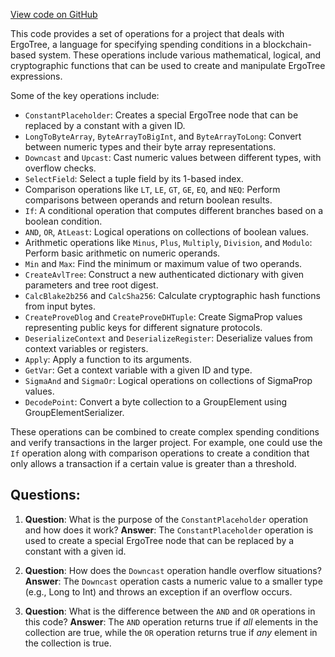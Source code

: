 [View code on GitHub](sigmastate-interpreterhttps://github.com/ScorexFoundation/sigmastate-interpreter/docs/spec/generated/predeffunc_rows.tex)

This code provides a set of operations for a project that deals with ErgoTree, a language for specifying spending conditions in a blockchain-based system. These operations include various mathematical, logical, and cryptographic functions that can be used to create and manipulate ErgoTree expressions.

Some of the key operations include:

- `ConstantPlaceholder`: Creates a special ErgoTree node that can be replaced by a constant with a given ID.
- `LongToByteArray`, `ByteArrayToBigInt`, and `ByteArrayToLong`: Convert between numeric types and their byte array representations.
- `Downcast` and `Upcast`: Cast numeric values between different types, with overflow checks.
- `SelectField`: Select a tuple field by its 1-based index.
- Comparison operations like `LT`, `LE`, `GT`, `GE`, `EQ`, and `NEQ`: Perform comparisons between operands and return boolean results.
- `If`: A conditional operation that computes different branches based on a boolean condition.
- `AND`, `OR`, `AtLeast`: Logical operations on collections of boolean values.
- Arithmetic operations like `Minus`, `Plus`, `Multiply`, `Division`, and `Modulo`: Perform basic arithmetic on numeric operands.
- `Min` and `Max`: Find the minimum or maximum value of two operands.
- `CreateAvlTree`: Construct a new authenticated dictionary with given parameters and tree root digest.
- `CalcBlake2b256` and `CalcSha256`: Calculate cryptographic hash functions from input bytes.
- `CreateProveDlog` and `CreateProveDHTuple`: Create SigmaProp values representing public keys for different signature protocols.
- `DeserializeContext` and `DeserializeRegister`: Deserialize values from context variables or registers.
- `Apply`: Apply a function to its arguments.
- `GetVar`: Get a context variable with a given ID and type.
- `SigmaAnd` and `SigmaOr`: Logical operations on collections of SigmaProp values.
- `DecodePoint`: Convert a byte collection to a GroupElement using GroupElementSerializer.

These operations can be combined to create complex spending conditions and verify transactions in the larger project. For example, one could use the `If` operation along with comparison operations to create a condition that only allows a transaction if a certain value is greater than a threshold.
## Questions: 
 1. **Question**: What is the purpose of the `ConstantPlaceholder` operation and how does it work?
   **Answer**: The `ConstantPlaceholder` operation is used to create a special ErgoTree node that can be replaced by a constant with a given id.

2. **Question**: How does the `Downcast` operation handle overflow situations?
   **Answer**: The `Downcast` operation casts a numeric value to a smaller type (e.g., Long to Int) and throws an exception if an overflow occurs.

3. **Question**: What is the difference between the `AND` and `OR` operations in this code?
   **Answer**: The `AND` operation returns true if *all* elements in the collection are true, while the `OR` operation returns true if *any* element in the collection is true.
